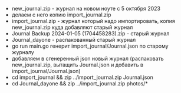 - new_journal.zip - журнал на новом ноуте с 5 октября 2023
- делаем с него копию import_journal.zip
- import_journal.zip - журнал который надо импортировать, копия new_journal.zip куда добавляют старый журнал
- Journal Backup 2024-01-05 (1704458283).zip - старый журнал
- Journal_dayone - распакованный старый журнал
- go run main.go генерит import_journal/Journal.json по старому журналу
- добавляем в сгенеренный json новый журнал (распаковать new_journal.zip, вытащить Journal.json и добавить в import_journal/Journal.json)
- cd import_journal && zip ../import_journal.zip Journal.json
- cd Journal_dayone && zip ../import_journal.zip photos/*
